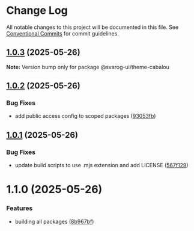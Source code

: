 # Change Log

All notable changes to this project will be documented in this file.
See [Conventional Commits](https://conventionalcommits.org) for commit guidelines.

## [1.0.3](https://github.com/baaaaaaaaasowenyaaaaaaamamabeatsebaaah/svarog/compare/@svarog-ui/theme-cabalou@1.0.2...@svarog-ui/theme-cabalou@1.0.3) (2025-05-26)

**Note:** Version bump only for package @svarog-ui/theme-cabalou

## [1.0.2](https://github.com/baaaaaaaaasowenyaaaaaaamamabeatsebaaah/svarog/compare/@svarog-ui/theme-cabalou@1.0.1...@svarog-ui/theme-cabalou@1.0.2) (2025-05-26)

### Bug Fixes

- add public access config to scoped packages ([93053fb](https://github.com/baaaaaaaaasowenyaaaaaaamamabeatsebaaah/svarog/commit/93053fb8f7ab6f97728609c5551e2f2cf84dbc6c))

## [1.0.1](https://github.com/baaaaaaaaasowenyaaaaaaamamabeatsebaaah/svarog/compare/@svarog-ui/theme-cabalou@1.1.0...@svarog-ui/theme-cabalou@1.0.1) (2025-05-26)

### Bug Fixes

- update build scripts to use .mjs extension and add LICENSE ([567f129](https://github.com/baaaaaaaaasowenyaaaaaaamamabeatsebaaah/svarog/commit/567f129c9f2c8f722ec578d0a76d8736531368d3))

# 1.1.0 (2025-05-26)

### Features

- building all packages ([8b967bf](https://github.com/baaaaaaaaasowenyaaaaaaamamabeatsebaaah/svarog/commit/8b967bf4c958b6784baef6f40edd22654123dc87))
